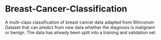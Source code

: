 # Breast-Cancer-Classification
A multi-class classification of breast cancer data adapted from Winconsin Dataset that can predict from new data whether the diagnosis is malignant or benign. The data has already been split into a training and validation set. 

